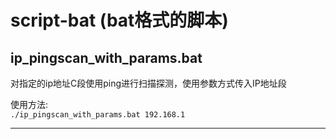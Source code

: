 # script-bat (bat格式的脚本)

## ip_pingscan_with_params.bat
对指定的ip地址C段使用ping进行扫描探测，使用参数方式传入IP地址段  

使用方法:  
`./ip_pingscan_with_params.bat 192.168.1`

--- 

